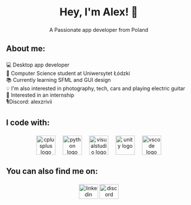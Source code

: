 <h1 align="center">Hey, I'm Alex! 👋</h1>

###

<p align="center">A Passionate app developer from Poland</p>

###

<h2 align="left">About me:</h2>

###

<p align="left">💻 Desktop app developer<br>🏫 Computer Science student at Uniwersytet Łódzki<br>📚 Currently learning SFML and GUI design<br>💡  I'm also interested in photography, tech, cars and playing electric guitar<br>💼 Interested in an internship<br>🎙Discord: alexzrivii</p>

###

<h2 align="left">I code with:</h2>

###

<div align="center">
  <img src="https://cdn.jsdelivr.net/gh/devicons/devicon/icons/cplusplus/cplusplus-original.svg" height="52" alt="cplusplus logo"  />
  <img width="12" />
  <img src="https://cdn.jsdelivr.net/gh/devicons/devicon/icons/python/python-original.svg" height="52" alt="python logo"  />
  <img width="12" />
  <img src="https://cdn.jsdelivr.net/gh/devicons/devicon/icons/visualstudio/visualstudio-plain.svg" height="52" alt="visualstudio logo"  />
  <img width="12" />
  <img src="https://cdn.jsdelivr.net/gh/devicons/devicon/icons/unity/unity-original.svg" height="52" alt="unity logo"  />
  <img width="12" />
  <img src="https://cdn.jsdelivr.net/gh/devicons/devicon/icons/vscode/vscode-original.svg" height="52" alt="vscode logo"  />
</div>

###

<h2 align="left">You can also find me on:</h2>

###

<div align="center">
  <img src="https://raw.githubusercontent.com/maurodesouza/profile-readme-generator/master/src/assets/icons/social/linkedin/default.svg" width="52" height="40" alt="linkedin logo"  />
  <img src="https://raw.githubusercontent.com/maurodesouza/profile-readme-generator/master/src/assets/icons/social/discord/default.svg" width="52" height="40" alt="discord logo"  />
</div>

###
